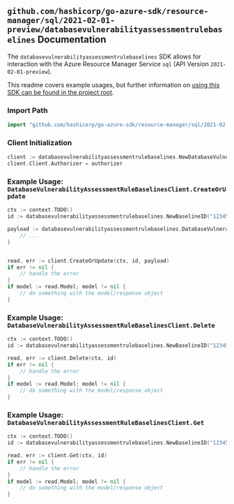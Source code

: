 
## `github.com/hashicorp/go-azure-sdk/resource-manager/sql/2021-02-01-preview/databasevulnerabilityassessmentrulebaselines` Documentation

The `databasevulnerabilityassessmentrulebaselines` SDK allows for interaction with the Azure Resource Manager Service `sql` (API Version `2021-02-01-preview`).

This readme covers example usages, but further information on [using this SDK can be found in the project root](https://github.com/hashicorp/go-azure-sdk/tree/main/docs).

### Import Path

```go
import "github.com/hashicorp/go-azure-sdk/resource-manager/sql/2021-02-01-preview/databasevulnerabilityassessmentrulebaselines"
```


### Client Initialization

```go
client := databasevulnerabilityassessmentrulebaselines.NewDatabaseVulnerabilityAssessmentRuleBaselinesClientWithBaseURI("https://management.azure.com")
client.Client.Authorizer = authorizer
```


### Example Usage: `DatabaseVulnerabilityAssessmentRuleBaselinesClient.CreateOrUpdate`

```go
ctx := context.TODO()
id := databasevulnerabilityassessmentrulebaselines.NewBaselineID("12345678-1234-9876-4563-123456789012", "example-resource-group", "serverValue", "databaseValue", "ruleIdValue", "default")

payload := databasevulnerabilityassessmentrulebaselines.DatabaseVulnerabilityAssessmentRuleBaseline{
	// ...
}


read, err := client.CreateOrUpdate(ctx, id, payload)
if err != nil {
	// handle the error
}
if model := read.Model; model != nil {
	// do something with the model/response object
}
```


### Example Usage: `DatabaseVulnerabilityAssessmentRuleBaselinesClient.Delete`

```go
ctx := context.TODO()
id := databasevulnerabilityassessmentrulebaselines.NewBaselineID("12345678-1234-9876-4563-123456789012", "example-resource-group", "serverValue", "databaseValue", "ruleIdValue", "default")

read, err := client.Delete(ctx, id)
if err != nil {
	// handle the error
}
if model := read.Model; model != nil {
	// do something with the model/response object
}
```


### Example Usage: `DatabaseVulnerabilityAssessmentRuleBaselinesClient.Get`

```go
ctx := context.TODO()
id := databasevulnerabilityassessmentrulebaselines.NewBaselineID("12345678-1234-9876-4563-123456789012", "example-resource-group", "serverValue", "databaseValue", "ruleIdValue", "default")

read, err := client.Get(ctx, id)
if err != nil {
	// handle the error
}
if model := read.Model; model != nil {
	// do something with the model/response object
}
```
